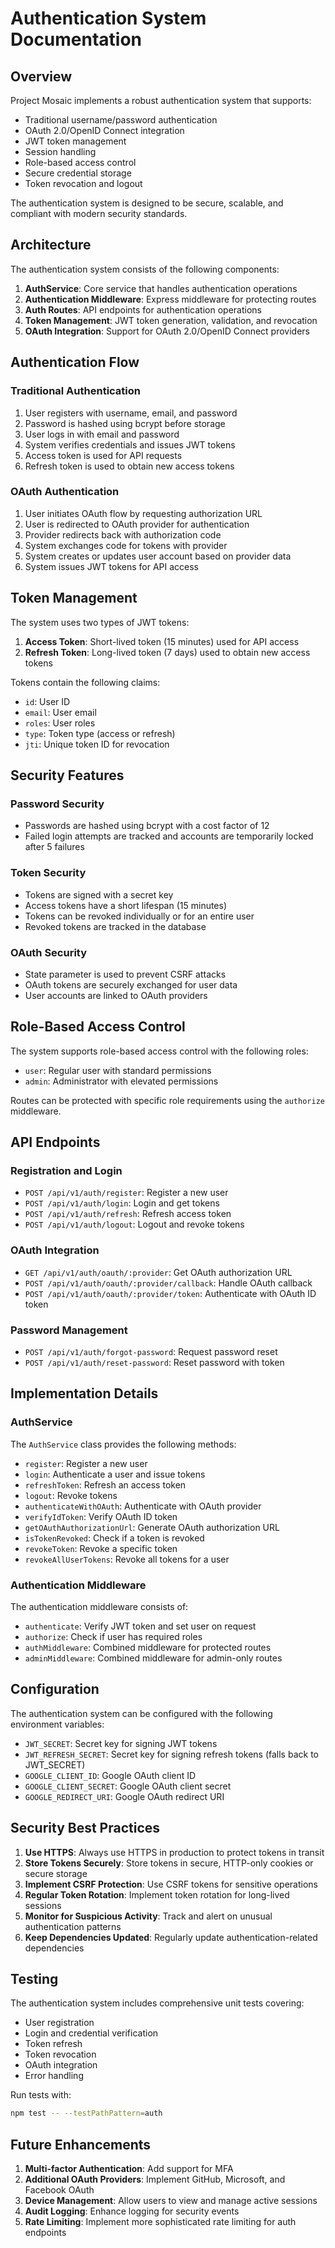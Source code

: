 # Authentication System Documentation

## Overview

Project Mosaic implements a robust authentication system that supports:

- Traditional username/password authentication
- OAuth 2.0/OpenID Connect integration
- JWT token management
- Session handling
- Role-based access control
- Secure credential storage
- Token revocation and logout

The authentication system is designed to be secure, scalable, and compliant with modern security standards.

## Architecture

The authentication system consists of the following components:

1. **AuthService**: Core service that handles authentication operations
2. **Authentication Middleware**: Express middleware for protecting routes
3. **Auth Routes**: API endpoints for authentication operations
4. **Token Management**: JWT token generation, validation, and revocation
5. **OAuth Integration**: Support for OAuth 2.0/OpenID Connect providers

## Authentication Flow

### Traditional Authentication

1. User registers with username, email, and password
2. Password is hashed using bcrypt before storage
3. User logs in with email and password
4. System verifies credentials and issues JWT tokens
5. Access token is used for API requests
6. Refresh token is used to obtain new access tokens

### OAuth Authentication

1. User initiates OAuth flow by requesting authorization URL
2. User is redirected to OAuth provider for authentication
3. Provider redirects back with authorization code
4. System exchanges code for tokens with provider
5. System creates or updates user account based on provider data
6. System issues JWT tokens for API access

## Token Management

The system uses two types of JWT tokens:

1. **Access Token**: Short-lived token (15 minutes) used for API access
2. **Refresh Token**: Long-lived token (7 days) used to obtain new access tokens

Tokens contain the following claims:

- `id`: User ID
- `email`: User email
- `roles`: User roles
- `type`: Token type (access or refresh)
- `jti`: Unique token ID for revocation

## Security Features

### Password Security

- Passwords are hashed using bcrypt with a cost factor of 12
- Failed login attempts are tracked and accounts are temporarily locked after 5 failures

### Token Security

- Tokens are signed with a secret key
- Access tokens have a short lifespan (15 minutes)
- Tokens can be revoked individually or for an entire user
- Revoked tokens are tracked in the database

### OAuth Security

- State parameter is used to prevent CSRF attacks
- OAuth tokens are securely exchanged for user data
- User accounts are linked to OAuth providers

## Role-Based Access Control

The system supports role-based access control with the following roles:

- `user`: Regular user with standard permissions
- `admin`: Administrator with elevated permissions

Routes can be protected with specific role requirements using the `authorize` middleware.

## API Endpoints

### Registration and Login

- `POST /api/v1/auth/register`: Register a new user
- `POST /api/v1/auth/login`: Login and get tokens
- `POST /api/v1/auth/refresh`: Refresh access token
- `POST /api/v1/auth/logout`: Logout and revoke tokens

### OAuth Integration

- `GET /api/v1/auth/oauth/:provider`: Get OAuth authorization URL
- `POST /api/v1/auth/oauth/:provider/callback`: Handle OAuth callback
- `POST /api/v1/auth/oauth/:provider/token`: Authenticate with OAuth ID token

### Password Management

- `POST /api/v1/auth/forgot-password`: Request password reset
- `POST /api/v1/auth/reset-password`: Reset password with token

## Implementation Details

### AuthService

The `AuthService` class provides the following methods:

- `register`: Register a new user
- `login`: Authenticate a user and issue tokens
- `refreshToken`: Refresh an access token
- `logout`: Revoke tokens
- `authenticateWithOAuth`: Authenticate with OAuth provider
- `verifyIdToken`: Verify OAuth ID token
- `getOAuthAuthorizationUrl`: Generate OAuth authorization URL
- `isTokenRevoked`: Check if a token is revoked
- `revokeToken`: Revoke a specific token
- `revokeAllUserTokens`: Revoke all tokens for a user

### Authentication Middleware

The authentication middleware consists of:

- `authenticate`: Verify JWT token and set user on request
- `authorize`: Check if user has required roles
- `authMiddleware`: Combined middleware for protected routes
- `adminMiddleware`: Combined middleware for admin-only routes

## Configuration

The authentication system can be configured with the following environment variables:

- `JWT_SECRET`: Secret key for signing JWT tokens
- `JWT_REFRESH_SECRET`: Secret key for signing refresh tokens (falls back to JWT_SECRET)
- `GOOGLE_CLIENT_ID`: Google OAuth client ID
- `GOOGLE_CLIENT_SECRET`: Google OAuth client secret
- `GOOGLE_REDIRECT_URI`: Google OAuth redirect URI

## Security Best Practices

1. **Use HTTPS**: Always use HTTPS in production to protect tokens in transit
2. **Store Tokens Securely**: Store tokens in secure, HTTP-only cookies or secure storage
3. **Implement CSRF Protection**: Use CSRF tokens for sensitive operations
4. **Regular Token Rotation**: Implement token rotation for long-lived sessions
5. **Monitor for Suspicious Activity**: Track and alert on unusual authentication patterns
6. **Keep Dependencies Updated**: Regularly update authentication-related dependencies

## Testing

The authentication system includes comprehensive unit tests covering:

- User registration
- Login and credential verification
- Token refresh
- Token revocation
- OAuth integration
- Error handling

Run tests with:

```bash
npm test -- --testPathPattern=auth
```

## Future Enhancements

1. **Multi-factor Authentication**: Add support for MFA
2. **Additional OAuth Providers**: Implement GitHub, Microsoft, and Facebook OAuth
3. **Device Management**: Allow users to view and manage active sessions
4. **Audit Logging**: Enhance logging for security events
5. **Rate Limiting**: Implement more sophisticated rate limiting for auth endpoints
